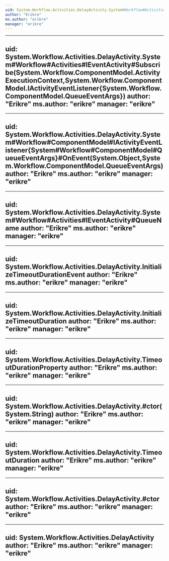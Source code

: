 ```yaml
---
uid: System.Workflow.Activities.DelayActivity.System#Workflow#Activities#IEventActivity#Unsubscribe(System.Workflow.ComponentModel.ActivityExecutionContext,System.Workflow.ComponentModel.IActivityEventListener{System.Workflow.ComponentModel.QueueEventArgs})
author: "Erikre"
ms.author: "erikre"
manager: "erikre"
---
```


---
uid: System.Workflow.Activities.DelayActivity.System#Workflow#Activities#IEventActivity#Subscribe(System.Workflow.ComponentModel.ActivityExecutionContext,System.Workflow.ComponentModel.IActivityEventListener{System.Workflow.ComponentModel.QueueEventArgs})
author: "Erikre"
ms.author: "erikre"
manager: "erikre"
---

---
uid: System.Workflow.Activities.DelayActivity.System#Workflow#ComponentModel#IActivityEventListener{System#Workflow#ComponentModel#QueueEventArgs}#OnEvent(System.Object,System.Workflow.ComponentModel.QueueEventArgs)
author: "Erikre"
ms.author: "erikre"
manager: "erikre"
---

---
uid: System.Workflow.Activities.DelayActivity.System#Workflow#Activities#IEventActivity#QueueName
author: "Erikre"
ms.author: "erikre"
manager: "erikre"
---

---
uid: System.Workflow.Activities.DelayActivity.InitializeTimeoutDurationEvent
author: "Erikre"
ms.author: "erikre"
manager: "erikre"
---

---
uid: System.Workflow.Activities.DelayActivity.InitializeTimeoutDuration
author: "Erikre"
ms.author: "erikre"
manager: "erikre"
---

---
uid: System.Workflow.Activities.DelayActivity.TimeoutDurationProperty
author: "Erikre"
ms.author: "erikre"
manager: "erikre"
---

---
uid: System.Workflow.Activities.DelayActivity.#ctor(System.String)
author: "Erikre"
ms.author: "erikre"
manager: "erikre"
---

---
uid: System.Workflow.Activities.DelayActivity.TimeoutDuration
author: "Erikre"
ms.author: "erikre"
manager: "erikre"
---

---
uid: System.Workflow.Activities.DelayActivity.#ctor
author: "Erikre"
ms.author: "erikre"
manager: "erikre"
---

---
uid: System.Workflow.Activities.DelayActivity
author: "Erikre"
ms.author: "erikre"
manager: "erikre"
---
